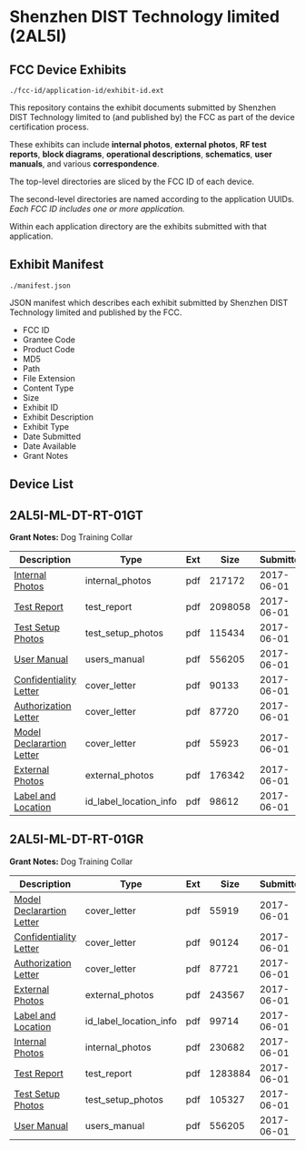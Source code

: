 # Shenzhen DIST Technology limited (2AL5I)
## FCC Device Exhibits

```
./fcc-id/application-id/exhibit-id.ext
```

This repository contains the exhibit documents submitted by Shenzhen DIST Technology limited to (and published by) the FCC as part of the device certification process.

These exhibits can include **internal photos**, **external photos**, **RF test reports**, **block diagrams**, **operational descriptions**, **schematics**, **user manuals**, and various **correspondence**.

The top-level directories are sliced by the FCC ID of each device.

The second-level directories are named according to the application UUIDs. *Each FCC ID includes one or more application.*

Within each application directory are the exhibits submitted with that application. 

## Exhibit Manifest

```
./manifest.json
```

JSON manifest which describes each exhibit submitted by Shenzhen DIST Technology limited and published by the FCC.

- FCC ID
- Grantee Code
- Product Code
- MD5
- Path
- File Extension
- Content Type
- Size
- Exhibit ID
- Exhibit Description
- Exhibit Type
- Date Submitted
- Date Available
- Grant Notes

## Device List
## 2AL5I-ML-DT-RT-01GT
**Grant Notes:** Dog Training Collar

| Description | Type | Ext | Size | Submitted | Available |
| ----------- | ---- | --- | ---- | --------- | --------- |
| [Internal Photos](2AL5I-ML-DT-RT-01GT/ff4c90207fa82585c753e64559349617/3411145.pdf) | internal_photos | pdf | 217172 | 2017-06-01 | 2017-06-01 |
| [Test Report](2AL5I-ML-DT-RT-01GT/ff4c90207fa82585c753e64559349617/3411151.pdf) | test_report | pdf | 2098058 | 2017-06-01 | 2017-06-01 |
| [Test Setup Photos](2AL5I-ML-DT-RT-01GT/ff4c90207fa82585c753e64559349617/3411146.pdf) | test_setup_photos | pdf | 115434 | 2017-06-01 | 2017-06-01 |
| [User Manual](2AL5I-ML-DT-RT-01GT/ff4c90207fa82585c753e64559349617/3411147.pdf) | users_manual | pdf | 556205 | 2017-06-01 | 2017-06-01 |
| [Confidentiality Letter](2AL5I-ML-DT-RT-01GT/ff4c90207fa82585c753e64559349617/3411148.pdf) | cover_letter | pdf | 90133 | 2017-06-01 | 2017-06-01 |
| [Authorization Letter](2AL5I-ML-DT-RT-01GT/ff4c90207fa82585c753e64559349617/3411149.pdf) | cover_letter | pdf | 87720 | 2017-06-01 | 2017-06-01 |
| [Model Declarartion Letter](2AL5I-ML-DT-RT-01GT/ff4c90207fa82585c753e64559349617/3411152.pdf) | cover_letter | pdf | 55923 | 2017-06-01 | 2017-06-01 |
| [External Photos](2AL5I-ML-DT-RT-01GT/ff4c90207fa82585c753e64559349617/3411144.pdf) | external_photos | pdf | 176342 | 2017-06-01 | 2017-06-01 |
| [Label and Location](2AL5I-ML-DT-RT-01GT/ff4c90207fa82585c753e64559349617/3411150.pdf) | id_label_location_info | pdf | 98612 | 2017-06-01 | 2017-06-01 |
## 2AL5I-ML-DT-RT-01GR
**Grant Notes:** Dog Training Collar

| Description | Type | Ext | Size | Submitted | Available |
| ----------- | ---- | --- | ---- | --------- | --------- |
| [Model Declarartion Letter](2AL5I-ML-DT-RT-01GR/0ff4342839b82c2e5037662848681a0e/3411162.pdf) | cover_letter | pdf | 55919 | 2017-06-01 | 2017-06-01 |
| [Confidentiality Letter](2AL5I-ML-DT-RT-01GR/0ff4342839b82c2e5037662848681a0e/3411160.pdf) | cover_letter | pdf | 90124 | 2017-06-01 | 2017-06-01 |
| [Authorization Letter](2AL5I-ML-DT-RT-01GR/0ff4342839b82c2e5037662848681a0e/3411161.pdf) | cover_letter | pdf | 87721 | 2017-06-01 | 2017-06-01 |
| [External Photos](2AL5I-ML-DT-RT-01GR/0ff4342839b82c2e5037662848681a0e/3411156.pdf) | external_photos | pdf | 243567 | 2017-06-01 | 2017-06-01 |
| [Label and Location](2AL5I-ML-DT-RT-01GR/0ff4342839b82c2e5037662848681a0e/3411163.pdf) | id_label_location_info | pdf | 99714 | 2017-06-01 | 2017-06-01 |
| [Internal Photos](2AL5I-ML-DT-RT-01GR/0ff4342839b82c2e5037662848681a0e/3411157.pdf) | internal_photos | pdf | 230682 | 2017-06-01 | 2017-06-01 |
| [Test Report](2AL5I-ML-DT-RT-01GR/0ff4342839b82c2e5037662848681a0e/3411164.pdf) | test_report | pdf | 1283884 | 2017-06-01 | 2017-06-01 |
| [Test Setup Photos](2AL5I-ML-DT-RT-01GR/0ff4342839b82c2e5037662848681a0e/3411158.pdf) | test_setup_photos | pdf | 105327 | 2017-06-01 | 2017-06-01 |
| [User Manual](2AL5I-ML-DT-RT-01GR/0ff4342839b82c2e5037662848681a0e/3411147.pdf) | users_manual | pdf | 556205 | 2017-06-01 | 2017-06-01 |
